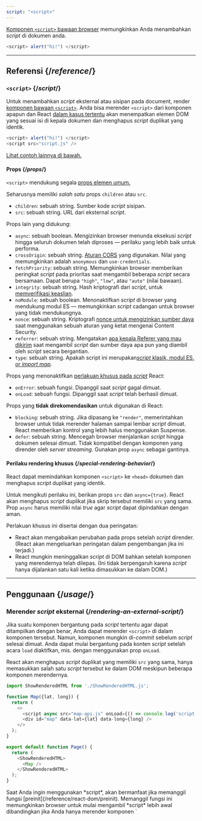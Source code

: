 ```yaml
---
script: "<script>"
---
```


<Intro>

[Komponen `<script>` bawaan browser](https://developer.mozilla.org/en-US/docs/Web/HTML/Element/script) memungkinkan Anda menambahkan *script* di dokumen anda.

```js
<script> alert("hi!") </script>
```

</Intro>

<InlineToc />

---

## Referensi {/*reference*/}

### `<script>` {/*script*/}

Untuk menambahkan *script* eksternal atau sisipan pada document, render [komponen bawaan `<script>`](https://developer.mozilla.org/en-US/docs/Web/HTML/Element/script). Anda bisa merender `<script>` dari komponen apapun dan React [dalam kasus tertentu](#special-rendering-behavior) akan menempatkan elemen DOM yang sesuai isi di kepala dokumen dan menghapus *script* duplikat yang identik.

```js
<script> alert("hi!") </script>
<script src="script.js" />
```

[Lihat contoh lainnya di bawah.](#usage)

#### Props {/*props*/}

`<script>` mendukung segala [props elemen umum.](/reference/react-dom/components/common#props)

Seharusnya memiliki *salah satu* props `children` atau `src`.

* `children`: sebuah string. Sumber kode *script* sisipan.
* `src`: sebuah string. URL dari eksternal *script*.

Props lain yang didukung:

* `async`: sebuah boolean. Mengizinkan browser menunda eksekusi *script* hingga seluruh dokumen telah diproses — perilaku yang lebih baik untuk performa.
*  `crossOrigin`: sebuah string. [Aturan CORS](https://developer.mozilla.org/en-US/docs/Web/HTML/Attributes/crossorigin) yang digunakan. Nilai yang memungkinkan adalah `anonymous` dan `use-credentials`.
* `fetchPriority`: sebuah string. Memungkinkan browser memberikan peringkat *script* pada prioritas saat mengambil beberapa *script* secara bersamaan. Dapat berupa `"high"`, `"low"`, atau `"auto"` (nilai bawaan).
* `integrity`: sebuah string. Hash kriptografi dari *script*, untuk [memverifikasi keaslian](https://developer.mozilla.org/en-US/docs/Web/Security/Subresource_Integrity).
* `noModule`: sebuah boolean. Menonaktifkan *script* di browser yang mendukung modul ES — memungkinkan *script* cadangan untuk browser yang tidak mendukungnya.
* `nonce`: sebuah string. Kriptografi [nonce untuk mengizinkan sumber daya](https://developer.mozilla.org/en-US/docs/Web/HTML/Global_attributes/nonce) saat menggunakan sebuah aturan yang ketat mengenai Content Security.
* `referrer`: sebuah string. Mengatakan [apa kepala Referer yang mau dikirim](https://developer.mozilla.org/en-US/docs/Web/HTML/Element/script#referrerpolicy) saat mengambil *script* dan sumber daya apa pun yang diambil oleh *script* secara bergantian.
* `type`: sebuah string. Apakah script ini merupakan[*script* klasik, modul ES, or *import map*](https://developer.mozilla.org/en-US/docs/Web/HTML/Element/script/type).

Props yang menonaktifkan [perlakuan khusus pada *script*](#special-rendering-behavior) React:

* `onError`: sebuah fungsi. Dipanggil saat *script* gagal dimuat.
* `onLoad`: sebuah fungsi. Dipanggil saat *script* telah berhasil dimuat.

Props yang **tidak direkomendasikan** untuk digunakan di React:

* `blocking`: sebuah string. Jika dipasang ke `"render"`, memerintahkan browser untuk tidak merender halaman sampai lembar *script* dimuat. React memberikan kontrol yang lebih halus menggunakan Suspense.
* `defer`: sebuah string. Mencegah browser menjalankan *script* hingga dokumen selesai dimuat. Tidak kompatibel dengan komponen yang dirender oleh *server streaming*. Gunakan prop `async` sebagai gantinya.

#### Perilaku rendering khusus {/*special-rendering-behavior*/}

React dapat memindahkan komponen `<script>` ke `<head>` dokumen dan menghapus *script* duplikat yang identik.

Untuk mengikuti perilaku ini, berikan props `src` dan `async={true}`. React akan menghapus *script* duplikat jika skrip tersebut memiliki `src` yang sama. Prop `async` harus memiliki nilai *true* agar *script* dapat dipindahkan dengan aman.

Perlakuan khusus ini disertai dengan dua peringatan:

* React akan mengabaikan perubahan pada props setelah *script* dirender. (React akan mengeluarkan peringatan dalam pengembangan jika ini terjadi.)
* React mungkin meninggalkan *script* di DOM bahkan setelah komponen yang merendernya telah dilepas. (Ini tidak berpengaruh karena *script* hanya dijalankan satu kali ketika dimasukkan ke dalam DOM.)

---

## Penggunaan {/*usage*/}

### Merender *script* eksternal {/*rendering-an-external-script*/}

Jika suatu komponen bergantung pada *script* tertentu agar dapat ditampilkan dengan benar, Anda dapat merender `<script>` di dalam komponen tersebut.
Namun, komponen mungkin di-*commit* sebelum *script* selesai dimuat.
Anda dapat mulai bergantung pada konten *script* setelah acara `load` diaktifkan, mis. dengan menggunakan prop `onLoad`.

React akan menghapus *script* duplikat yang memiliki `src` yang sama, hanya memasukkan salah satu *script* tersebut ke dalam DOM meskipun beberapa komponen merendernya.

<SandpackWithHTMLOutput>

```js src/App.js active
import ShowRenderedHTML from './ShowRenderedHTML.js';

function Map({lat, long}) {
  return (
    <>
      <script async src="map-api.js" onLoad={() => console.log('script loaded')} />
      <div id="map" data-lat={lat} data-long={long} />
    </>
  );
}

export default function Page() {
  return (
    <ShowRenderedHTML>
      <Map />
    </ShowRenderedHTML>
  );
}
```

</SandpackWithHTMLOutput>

<Note>
Saat Anda ingin menggunakan *script*, akan bermanfaat jika memanggil fungsi [preinit](/reference/react-dom/preinit). Memanggil fungsi ini memungkinkan browser untuk mulai mengambil *script* lebih awal dibandingkan jika Anda hanya merender komponen `<script>`, misalnya dengan mengirimkan [respons Early Hints HTTP](https://developer.mozilla.org/en-US/dokumen/Web/HTTP/Status/103).
</Note>

### Merender *script* sisipan {/*rendering-an-inline-script*/}

Untuk menyertakan *script sisipan*, render komponen `<script>` dengan kode sumber *script* sebagai turunannya. *Script* sebaris tidak dihapus duplikatnya atau dipindahkan ke dokumen `<head>`.

<SandpackWithHTMLOutput>

```js src/App.js active
import ShowRenderedHTML from './ShowRenderedHTML.js';

function Tracking() {
  return (
    <script>
      ga('send', 'pageview');
    </script>
  );
}

export default function Page() {
  return (
    <ShowRenderedHTML>
      <h1>My Website</h1>
      <Tracking />
      <p>Welcome</p>
    </ShowRenderedHTML>
  );
}
```

</SandpackWithHTMLOutput>
